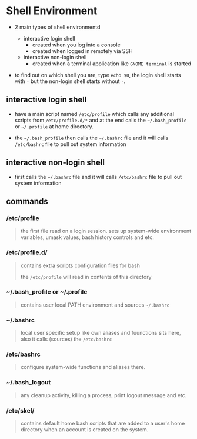 # Shell Environment

- 2 main types of shell environmentd
  - interactive login shell
    - created when you log into a console
    - created when logged in remotely via SSH
  - interactive non-login shell
    - created when a terminal application like `GNOME terminal` is started

- to find out on which shell you are, type `echo $0`, the login shell starts with `-` but the non-login shell starts without `-`.

## interactive login shell

- have a main script named `/etc/profile` which calls any additional scripts from `/etc/profile.d/*` and at the end calls the `~/.bash_profile` or `~/.profile` at home directory.

- the `~/.bash_profile` then calls the `~/.bashrc` file and it will calls `/etc/bashrc` file to pull out system information

## interactive non-login shell

- first calls the `~/.bashrc` file and it will calls `/etc/bashrc` file to pull out system information

## commands

### /etc/profile

> the first file read on a login session. sets up system-wide environment variables, umask values, bash history controls and etc.

### /etc/profile.d/

> contains extra scripts configuration files for bash
>
> the `/etc/profile` will read in contents of this directory

### ~/.bash_profile or ~/.profile

> contains user local PATH environment and sources `~/.bashrc`

### ~/.bashrc

> local user specific setup like own aliases and fuunctions sits here, also it calls (sources) the `/etc/bashrc`

### /etc/bashrc

> configure system-wide functions and aliases there.

### ~/.bash_logout

> any cleanup activity, killing a process, print logout message and etc.

### /etc/skel/

> contains default home bash scripts that are added to a user's home directory when an account is created on the system.
